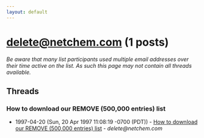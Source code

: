```yaml
---
layout: default
---
```


# delete@netchem.com (1 posts)

_Be aware that many list participants used multiple email addresses over their time active on the list. As such this page may not contain all threads available._

## Threads

### How to download our REMOVE (500,000 entries) list
+ 1997-04-20 (Sun, 20 Apr 1997 11:08:19 -0700 (PDT)) - [How to download our REMOVE (500,000 entries) list](/archive/1997/04/52c48acde2234280bc23ce40c4b7375b91d862ddae2c31f57babd42b36f63040) - _delete@netchem.com_

